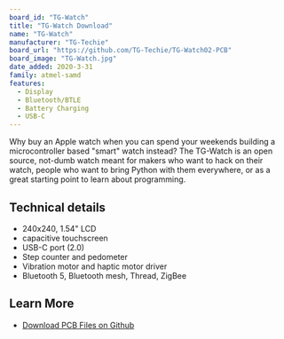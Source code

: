 ```yaml
---
board_id: "TG-Watch"
title: "TG-Watch Download"
name: "TG-Watch"
manufacturer: "TG-Techie"
board_url: "https://github.com/TG-Techie/TG-Watch02-PCB"
board_image: "TG-Watch.jpg"
date_added: 2020-3-31
family: atmel-samd
features:
  - Display
  - Bluetooth/BTLE
  - Battery Charging
  - USB-C
---
```


Why buy an Apple watch when you can spend your weekends building a microcontroller based "smart" watch instead? The TG-Watch is an open source, not-dumb watch meant for makers who want to hack on their watch, people who want to bring Python with them everywhere, or as a great starting point to learn about programming.

## Technical details

* 240x240, 1.54" LCD
* capacitive touchscreen
* USB-C port (2.0)
* Step counter and pedometer
* Vibration motor and haptic motor driver
* Bluetooth 5, Bluetooth mesh, Thread, ZigBee

## Learn More

* [Download PCB Files on Github](https://github.com/TG-Techie/TG-Watch02-PCB)
